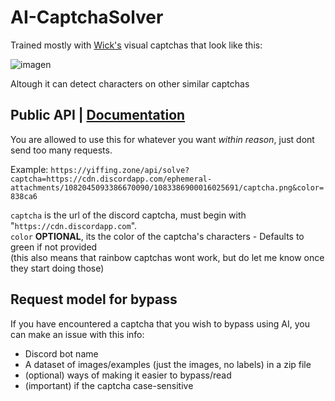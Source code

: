 # AI-CaptchaSolver
Trained mostly with [Wick's](https://wickbot.com/) visual captchas that look like this:
<br>

![imagen](https://user-images.githubusercontent.com/36291026/224075087-648a65fd-6d75-4c0c-8c72-ad88f0ffc1f9.png)

Altough it can detect characters on other similar captchas

## Public API | [Documentation](https://yiffing.zone/api/docs) 
You are allowed to use this for whatever you want *within reason*, just dont send too many requests.

Example: `https://yiffing.zone/api/solve?captcha=https://cdn.discordapp.com/ephemeral-attachments/1082045093386670090/1083386900016025691/captcha.png&color=838ca6`

`captcha` is the url of the discord captcha, must begin with "`https://cdn.discordapp.com`".\
`color` **OPTIONAL**, its the color of the captcha's characters - Defaults to green if not provided\
(this also means that rainbow captchas wont work, but do let me know once they start doing those)

## Request model for bypass
If you have encountered a captcha that you wish to bypass using AI, you can make an issue with this info:
- Discord bot name
- A dataset of images/examples (just the images, no labels) in a zip file
- (optional) ways of making it easier to bypass/read
- (important) if the captcha case-sensitive
